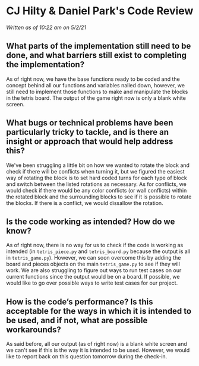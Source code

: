 # CJ Hilty & Daniel Park's Code Review

*Written as of 10:22 am on 5/2/21*

## What parts of the implementation still need to be done, and what barriers still exist to completing the implementation?

As of right now, we have the base functions ready to be coded and the concept behind all our functions and variables nailed down, however, we still need to implement those functions to make and manipulate the blocks in the tetris board. The output of the game right now is only a blank white screen.

## What bugs or technical problems have been particularly tricky to tackle, and is there an insight or approach that would help address this?

We've been struggling a little bit on how we wanted to rotate the block and check if there will be conflicts when turning it, but we figured the easiest way of rotating the block is to set hard coded turns for each type of block and switch between the listed rotations as necessary. As for conflicts, we would check if there would be any color conflicts (or wall conflicts) within the rotated block and the surrounding blocks to see if it is possible to rotate the blocks. If there is a conflict, we would dissallow the rotation.

## Is the code working as intended? How do we know?

As of right now, there is no way for us to check if the code is working as intended (in `tetris_piece.py` and `tetris_board.py` because the output is all in `tetris_game.py`). However, we can soon overcome this by adding the board and pieces objects on the main `tetris_game.py` to see if they will work. We are also struggling to figure out ways to run test cases on our current functions since the output would be on a board. If possible, we would like to go over possible ways to write test cases for our project.

## How is the code’s performance? Is this acceptable for the ways in which it is intended to be used, and if not, what are possible workarounds?

As said before, all our output (as of right now) is a blank white screen and we can't see if this is the way it is intended to be used. However, we would like to report back on this question tomorrow during the check-in.
